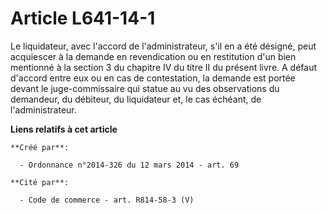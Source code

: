 # Article L641-14-1

Le liquidateur, avec l'accord de l'administrateur, s'il en a été désigné, peut acquiescer à la demande en revendication ou en
restitution d'un bien mentionné à la section 3 du chapitre IV du titre II du présent livre. A défaut d'accord entre eux ou en
cas de contestation, la demande est portée devant le juge-commissaire qui statue au vu des observations du demandeur, du
débiteur, du liquidateur et, le cas échéant, de l'administrateur.

**Liens relatifs à cet article**

	**Créé par**:

	  - Ordonnance n°2014-326 du 12 mars 2014 - art. 69

	**Cité par**:

	  - Code de commerce - art. R814-58-3 (V)
